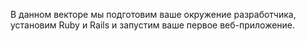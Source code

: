 В данном векторе мы подготовим ваше окружение разработчика, установим Ruby и Rails и запустим ваше первое веб-приложение.